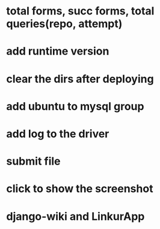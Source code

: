 # total forms, succ forms, total queries(repo, attempt)
# add runtime version
# clear the dirs after deploying
# add ubuntu to mysql group
# add log to the driver
# submit file 
# click to show the screenshot
# django-wiki and LinkurApp
